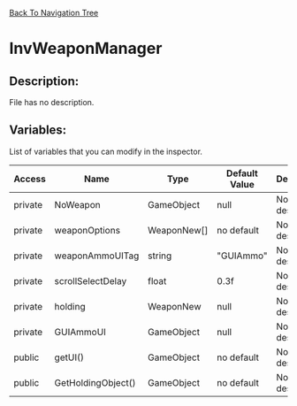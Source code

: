 [Back To Navigation Tree](https://wesleywh.github.io/githubpages/docs/navigation.html)
# InvWeaponManager

## Description:
File has no description.

## Variables:
List of variables that you can modify in the inspector.

|Access|Name|Type|Default Value|Description|
|---|---|---|---|---|
|private|NoWeapon|GameObject|null|No description.|
|private|weaponOptions|WeaponNew[]|no default|No description.|
|private|weaponAmmoUITag|string|"GUIAmmo"|No description.|
|private|scrollSelectDelay|float|0.3f|No description.|
|private|holding|WeaponNew|null|No description.|
|private|GUIAmmoUI|GameObject|null|No description.|
|public|getUI()|GameObject|no default|No description.|
|public|GetHoldingObject()|GameObject|no default|No description.|
